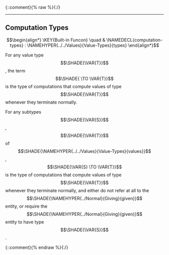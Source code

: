 {::comment}{% raw %}{:/}


----

## Computation Types
               


$$\begin{align*}
  \KEY{Built-in Funcon} \quad
  & \NAMEDECL{computation-types} 
    : \NAMEHYPER{../../Values}{Value-Types}{types} 
\end{align*}$$


  For any value type $$\SHADE{\VAR{T}}$$, the term $$\SHADE{ \TO \VAR{T}}$$ is the type of computations that
  compute values of type $$\SHADE{\VAR{T}}$$ whenever they terminate normally.
  
  For any subtypes $$\SHADE{\VAR{S}}$$, $$\SHADE{\VAR{T}}$$ of $$\SHADE{\NAMEHYPER{../../Values}{Value-Types}{values}}$$, $$\SHADE{\VAR{S} \TO \VAR{T}}$$ is the type of computations
  that compute values of type $$\SHADE{\VAR{T}}$$ whenever they terminate normally, and
  either do not refer at all to the $$\SHADE{\NAMEHYPER{../Normal}{Giving}{given}}$$ entity, or require the $$\SHADE{\NAMEHYPER{../Normal}{Giving}{given}}$$
  entity to have type $$\SHADE{\VAR{S}}$$.




[Funcons-beta]: /CBS-beta/math/Funcons-beta
  "FUNCONS-BETA"
[Unstable-Funcons-beta]: /CBS-beta/math/Unstable-Funcons-beta
  "UNSTABLE-FUNCONS-BETA"
[Languages-beta]: /CBS-beta/math/Languages-beta
  "LANGUAGES-BETA"
[Unstable-Languages-beta]: /CBS-beta/math/Unstable-Languages-beta
  "UNSTABLE-LANGUAGES-BETA"
[CBS-beta]: /CBS-beta
  "CBS-BETA"
[Computation-Types.cbs]: https://github.com/plancomps/CBS-beta/blob/math/Funcons-beta/Computations/Computation-Types/Computation-Types.cbs
  "CBS SOURCE FILE ON GITHUB"
[PLAIN]: /CBS-beta/docs/Funcons-beta/Computations/Computation-Types
  "CBS SOURCE WEB PAGE"
 [PRETTY]: /CBS-beta/math/Funcons-beta/Computations/Computation-Types
  "CBS-KATEX WEB PAGE"
[PDF]: /CBS-beta/math/Funcons-beta/Computations/Computation-Types/Computation-Types.pdf
  "CBS-LATEX PDF FILE"
[PLanCompS Project]: https://plancomps.github.io
  "PROGRAMMING LANGUAGE COMPONENTS AND SPECIFICATIONS PROJECT HOME PAGE"
{::comment}{% endraw %}{:/}
